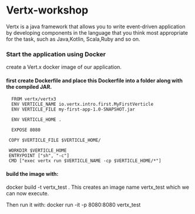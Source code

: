 # Vertx-workshop

Vertx is a java framework that allows you to write event-driven application by developing components in the language that you think most appropriate for the task, such as Java,Kotlin, Scala,Ruby and so on.

### Start the application using Docker
create a Vert.x docker image of our application.

#### first create Dockerfile and place this Dockerfile into a folder along with the compiled JAR.

      FROM vertx/vertx3
      ENV VERTICLE_NAME io.vertx.intro.first.MyFirstVerticle
      ENV VERTICLE_FILE my-first-app-1.0-SNAPSHOT.jar
 
      ENV VERTICLE_HOME .
 
      EXPOSE 8080
 
     COPY $VERTICLE_FILE $VERTICLE_HOME/
 
     WORKDIR $VERTICLE_HOME
     ENTRYPOINT ["sh", "-c"]
     CMD ["exec vertx run $VERTICLE_NAME -cp $VERTICLE_HOME/*"]

#### build the image with:
 docker build -t vertx_test  .
 This creates an image name vertx_test which we can now execute.
 
 Then run it with: 
  docker run -it -p 8080:8080 vertx_test

 
 




